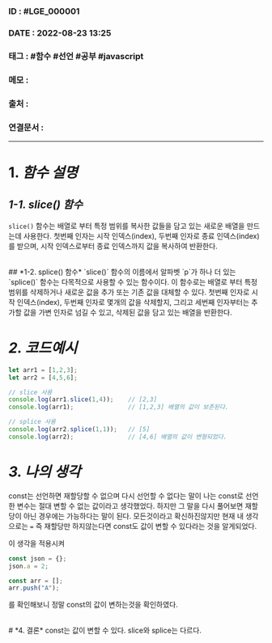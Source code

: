### ID : #LGE_000001
### DATE : 2022-08-23 13:25
### 태그 : #함수 #선언 #공부 #javascript
### 메모 : 
### 출처 : 
### 연결문서 : 
----


# 1. *함수 설명*
## *1-1. slice() 함수*
`slice()` 함수는 배열로 부터 특정 범위를 복사한 값들을 담고 있는 새로운 배열을 만드는데 사용한다.
첫번째 인자는 시작 인덱스(index), 두번째 인자로 종료 인덱스(index) 를 받으며, 시작 인덱스로부터 종료 인덱스까지 값을 복사하여 반환한다.

<br>
## *1-2. splice() 함수*
`slice()` 함수의 이름에서 알파벳 `p`가 하나 더 있는 `splice()` 함수는 다목적으로 사용할 수 있는 함수이다.
이 함수로는 배열로 부터 특정 범위를 삭제하거나 새로운 값을 추가 또는 기존 값을 대체할 수 있다.
첫번째 인자로 시작 인덱스(index), 두번째 인자로 몇개의 값을 삭제할지, 그리고 세번째 인자부터는 추가할 값을 가변 인자로 넘길 수 있고, 삭제된 값을 담고 있는 배열을 반환한다.


<br>


# *2. 코드예시*
```javascript
let arr1 = [1,2,3];
let arr2 = [4,5,6];

// slice 사용
console.log(arr1.slice(1,4));    // [2,3]
console.log(arr1);               // [1,2,3] 배열의 값이 보존된다.

// splice 사용
console.log(arr2.splice(1,1));   // [5]
console.log(arr2);               // [4,6] 배열의 값이 변형되었다.
```



# *3. 나의 생각*
const는 선언하면 재할당할 수 없으며 다시 선언할 수 없다는 말이 나는 const로 선언한 변수는 절대 변할 수 없는 값이라고 생각했었다. 하지만 그 말을 다시 풀어보면 재할당이 아닌 경우에는 가능하다는 말이 된다.
모든것이라고 확신하진않지만 현재 내 생각으로는 `=` 즉 재할당만 하지않는다면 const도 값이 변할 수 있다라는 것을 알게되었다.

이 생각을 적용시켜
```javascript
const json = {};
json.a = 2;

const arr = [];
arr.push("A");
```
를 확인해보니 정말 const의 값이 변하는것을 확인하였다.

<br>
# *4. 결론*
const는 값이 변할 수 있다.
slice와 splice는 다르다.